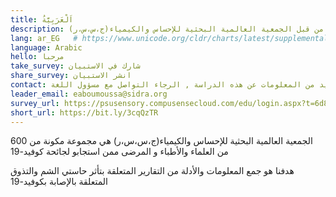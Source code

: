 ```yaml
---
title: اَلْعَرَبِيَّةُ
description: (المشاركة في البحث المعد من قبل الجمعية العالمية البحثية للإحساس والكيمياء(ج،س،س،ر
lang: ar_EG   # https://www.unicode.org/cldr/charts/latest/supplemental/language_territory_information.html
language: Arabic
hello: مرحبا
take_survey: شارك في الاستبيان
share_survey: انشر الاستبيان
contact: لمزيد من المعلومات عن هذه الدراسة , الرجاء التواصل مع مسؤول اللغة 
leader_email: eaboumoussa@sidra.org
survey_url: https://psusensory.compusensecloud.com/edu/login.aspx?t=6d8d042a-10d6-42f7-8fff-89f7cb5428e3
short_url: https://bit.ly/3cqQzTR
---
```

الجمعية العالمية البحثية للإحساس والكيمياء(ج،س،س،ر) هي مجموعة مكونة من 600 من العلماء والأطباء و المرضى ممن استجابو لجائحة كوفيد-19

هدفنا هو جمع المعلومات والأدلة من التقارير المتعلقة بتأثر حاستي الشم والتذوق المتعلقة بالإصابة بكوفيد-19  
